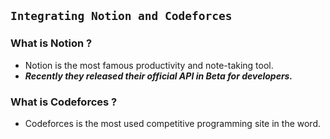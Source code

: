 ## `Integrating Notion and Codeforces`

### What is Notion ?
- Notion is the most famous productivity and note-taking tool.
- _**Recently they released their official API in Beta for developers.**_

### What is Codeforces ?
- Codeforces is the most used competitive programming site in the word.
